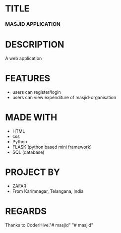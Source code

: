 # TITLE

### MASJID APPLICATION

# DESCRIPTION

A web application 

# FEATURES

* users can register/login
* users can view expenditure of masjid-organisation

# MADE WITH

* HTML
* css
* Python
* FLASK  (python based mini framework)
* SQL (database)

# PROJECT BY

* ZAFAR
* From Karimnagar, Telangana, India

# REGARDS

Thanks to CoderHive."# masjid" 
"# masjid" 
